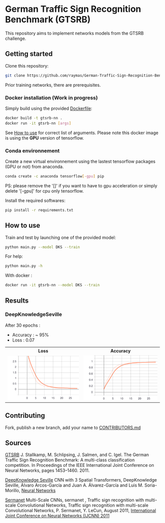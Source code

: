 # German Traffic Sign Recognition Benchmark (GTSRB)

This repository aims to implement networks models from the GTSRB challenge.

## Getting started

Clone this repository:

```bash
git clone https://github.com/raymas/German-Traffic-Sign-Recognition-Benchmark.git
```

Prior training networks, there are prerequisites.

### Docker installation (Work in progress)

Simply build using the provided [Dockerfile](Dockerfile):

```bash
docker build -t gtsrb-nn .
docker run -it gtsrb-nn [args]
```

See [How to use](#how-to-use) for correct list of arguments. Please note this docker image is using the **GPU** version of tensorflow.

### Conda environnement

Create a new virtual environnement using the lastest tensorflow packages (GPU or not) from anaconda.

```bash
conda create -c anaconda tensorflow[-gpu] pip
```

PS: please remove the '[]' if you want to have to gpu acceleration or simply delete '[-gpu]' for cpu only tensorflow.

Install the required softwares:

```bash
pip install -r requirements.txt
```

## How to use

Train and test by launching one of the provided model:

```bash
python main.py --model DKS --train
```

For help:

```bash
python main.py -h
```

With docker :

```bash
docker run -it gtsrb-nn --model DKS --train
```

## Results

### DeepKnowledgeSeville

After 30 epochs :

* Accuracy : ~ 95%
* Loss : 0.07

<table>
    <tr>
        <th>Loss</th>
        <th>Accuracy</th>
    </tr>
    <tr>
        <td><img src="https://raw.githubusercontent.com/raymas/German-Traffic-Sign-Recognition-Benchmark/master/example-results/DKS/epoch_loss.svg?sanitize=true" width=300></td>
        <td><img src="https://raw.githubusercontent.com/raymas/German-Traffic-Sign-Recognition-Benchmark/master/example-results/DKS/epoch_acc.svg?sanitize=true" width=300></td>
        <!--<td><img src="https://raw.githubusercontent.com/raymas/German-Traffic-Sign-Recognition-Benchmark/master/example-results/DKS/network_dks.png" width=300></td>-->
    </tr>
</table>

## Contributing

Fork, publish a new branch, add your name to [CONTRIBUTORS.md](CONTRIBUTORS.md)

## Sources

[GTSRB](http://benchmark.ini.rub.de/) J. Stallkamp, M. Schlipsing, J. Salmen, and C. Igel. The German Traffic Sign Recognition Benchmark: A multi-class classification competition. In Proceedings of the IEEE International Joint Conference on Neural Networks, pages 1453–1460. 2011.

[DeepKnowledge Seville]() CNN with 3 Spatial Transformers, DeepKnowledge Seville, Álvaro Arcos-García and Juan A. Álvarez-García and Luis M. Soria-Morillo, [Neural Networks](https://doi.org/10.1016/j.neunet.2018.01.005)

[Sermanet](http://yann.lecun.com/exdb/publis/pdf/sermanet-ijcnn-11.pdf) Multi-Scale CNNs, sermanet , Traffic sign recognition with multi-scale Convolutional Networks, Traffic sign recognition with multi-scale Convolutional Networks, P. Sermanet, Y. LeCun, August 2011, [International Joint Conference on Neural Networks (IJCNN) 2011](http://dx.doi.org/10.1109/IJCNN.2011.6033589)
